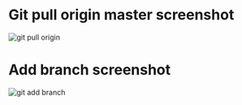 # Git pull origin master screenshot
![git pull origin](https://user-images.githubusercontent.com/53453398/81240351-192c7d80-8fff-11ea-9766-35372cd4dc58.PNG)

# Add branch screenshot
![git add branch](https://user-images.githubusercontent.com/53453398/81240373-25183f80-8fff-11ea-86c6-6c5c76fa98ad.PNG)